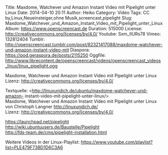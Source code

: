 Title: Maxdome, Watchever und Amazon Instant Video mit Pipelight unter Linux
Date: 2014-04-10 20:11
Author: Heiko
Category: Video
Tags: CC by,Linux,Neueinsteiger,ohne Musik,screencast,pipelight
Slug: Maxdome_Watchever_und_Amazon_Instant_Video_mit_Pipelight_unter_Linux
Album: https://www.openscreencast.de
Duration: 515000
License: http://creativecommons.org/licenses/by/4.0/
Youtube: Sxm_IIURs78
Vimeo: 132812404
Tumblr: http://openscreencast.tumblr.com/post/82321417088/maxdome-watchever-und-amazon-instant-video-mit
Diaspora: https://pod.geraspora.de/posts/2115250
Oggfile: http://www.librecontent.de/openscreencast/videos/openscreencast_videos_linux/linux_pipelight.ogg

Maxdome, Watchever und Amazon Instant Video mit Pipelight unter Linux  
Lizenz: <http://creativecommons.org/licenses/by/4.0/>  
  
Textquelle: <http://linuxundich.de/ubuntu/maxdome-watchever-und-amazon-
instant-video-mit-pipelight-unter-linux/>  
Maxdome, Watchever und Amazon Instant Video mit Pipelight unter Linux von
Christoph Langner <http://linuxundich.de/>  
Lizenz: <http://creativecommons.org/licenses/by/4.0/>  
  
<https://launchpad.net/pipelight>  
<http://wiki.ubuntuusers.de/Baustelle/Pipelight>  
<http://fds-team.de/cms/pipelight-installation.html>  
  
Weitere Videos in der Linux-Playlist:
<https://www.youtube.com/playlist?list=PLE479F73BD1D6C3A6>  
  

